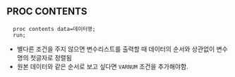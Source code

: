## PROC CONTENTS

```sas
  proc contents data=데이터명;
  run;
```
- 별다른 조건을 주지 않으면 변수리스트를 출력할 때 데이터의 순서와 상관없이 변수명의 첫글자로 정렬됨
- 원본 데이터와 같은 순서로 보고 싶다면 `VARNUM` 조건을 추가해야함.

